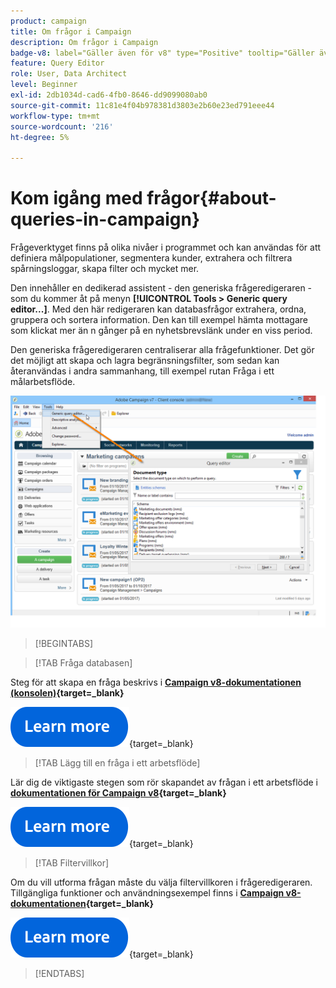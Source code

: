 ```yaml
---
product: campaign
title: Om frågor i Campaign
description: Om frågor i Campaign
badge-v8: label="Gäller även för v8" type="Positive" tooltip="Gäller även Campaign v8"
feature: Query Editor
role: User, Data Architect
level: Beginner
exl-id: 2db1034d-cad6-4fb0-8646-dd9099080ab0
source-git-commit: 11c81e4f04b978381d3803e2b60e23ed791eee44
workflow-type: tm+mt
source-wordcount: '216'
ht-degree: 5%

---
```


# Kom igång med frågor{#about-queries-in-campaign}

Frågeverktyget finns på olika nivåer i programmet och kan användas för att definiera målpopulationer, segmentera kunder, extrahera och filtrera spårningsloggar, skapa filter och mycket mer.

Den innehåller en dedikerad assistent - den generiska frågeredigeraren - som du kommer åt på menyn **[!UICONTROL Tools > Generic query editor...]**. Med den här redigeraren kan databasfrågor extrahera, ordna, gruppera och sortera information. Den kan till exempel hämta mottagare som klickat mer än n gånger på en nyhetsbrevslänk under en viss period.

Den generiska frågeredigeraren centraliserar alla frågefunktioner. Det gör det möjligt att skapa och lagra begränsningsfilter, som sedan kan återanvändas i andra sammanhang, till exempel rutan Fråga i ett målarbetsflöde.

![Öppna frågeredigeraren och välj en tabell](assets/query_editor_nveau_21.png)


>[!BEGINTABS]

>[!TAB Fråga databasen]

Steg för att skapa en fråga beskrivs i **[Campaign v8-dokumentationen (konsolen)](https://experienceleague.adobe.com/sv/docs/campaign/campaign-v8/data/query/query-editor){target=_blank}**


[![bild](../../assets/do-not-localize/learn-more-button.svg)](https://experienceleague.adobe.com/sv/docs/campaign/campaign-v8/data/query/query-editor){target=_blank}


>[!TAB Lägg till en fråga i ett arbetsflöde]

Lär dig de viktigaste stegen som rör skapandet av frågan i ett arbetsflöde i **[dokumentationen för Campaign v8](https://experienceleague.adobe.com/sv/docs/campaign/automation/workflows/wf-activities/targeting-activities/query){target=_blank}**

[![bild](../../assets/do-not-localize/learn-more-button.svg)](https://experienceleague.adobe.com/sv/docs/campaign/automation/workflows/wf-activities/targeting-activities/query){target=_blank}

>[!TAB Filtervillkor]

Om du vill utforma frågan måste du välja filtervillkoren i frågeredigeraren. Tillgängliga funktioner och användningsexempel finns i **[Campaign v8-dokumentationen](https://experienceleague.adobe.com/sv/docs/campaign/campaign-v8/data/query/filter-conditions){target=_blank}**

[![bild](../../assets/do-not-localize/learn-more-button.svg)](https://experienceleague.adobe.com/sv/docs/campaign/campaign-v8/data/query/filter-conditions){target=_blank}

>[!ENDTABS]

